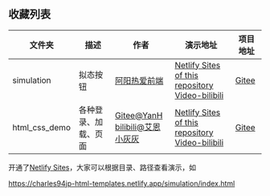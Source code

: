 ## 收藏列表

| 文件夹 | 描述 | 作者 | 演示地址 | 项目地址 |
| ---- | ---- | ---- | ---- | ---- |
| simulation | 拟态按钮 | [阿阳热爱前端](https://gitee.com/QH_ayang) | [Netlify Sites of this repository ](https://charles94jp-html-templates.netlify.app/simulation/index.html)<br>[Video-bilibili](https://b23.tv/8NQNmLN) | [Gitee](https://gitee.com/QH_ayang/simulation) |
| html_css_demo | 各种登录、加载、页面 | [Gitee@YanH](https://gitee.com/wyanhui02)<br>[bilibili@艾恩小灰灰](https://b23.tv/y5gzFZF) | [Netlify Sites of this repository](https://charles94jp-html-templates.netlify.app/html_css_demo/html/99.html)<br/>[Video-bilibili](https://b23.tv/y5gzFZF) | [Gitee](https://gitee.com/wyanhui02/html_css_demo) |

开通了[Netlify Sites](https://charles94jp-html-templates.netlify.app)，大家可以根据目录、路径查看演示，如

https://charles94jp-html-templates.netlify.app/simulation/index.html